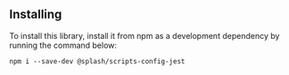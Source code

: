 ## Installing

To install this library, install it from npm as a development dependency by running the command below:

```shell
npm i --save-dev @splash/scripts-config-jest
```
